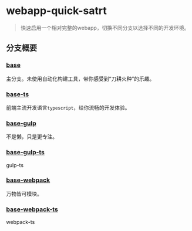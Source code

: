 # webapp-quick-satrt

> 快速启用一个相对完整的webapp，切换不同分支以选择不同的开发环境。

## 分支概要

### [base](https://github.com/fongzhizhi/webapp-quick-start)

主分支。未使用自动化构建工具，带你感受到“刀耕火种”的乐趣。

### [base-ts](https://github.com/fongzhizhi/webapp-quick-start/tree/base-ts)

前端主流开发语言`typescript`，给你流畅的开发体验。

### [base-gulp](https://github.com/fongzhizhi/webapp-quick-start/tree/base-gulp)

不是懒，只是更专注。

### [base-gulp-ts](https://github.com/fongzhizhi/webapp-quick-start/tree/base-gulp-ts)

gulp-ts

### [base-webpack](https://github.com/fongzhizhi/webapp-quick-start/tree/base-webpack)

万物皆可模块。

### [base-webpack-ts](https://github.com/fongzhizhi/webapp-quick-start/tree/base-webpack-ts)

webpack-ts